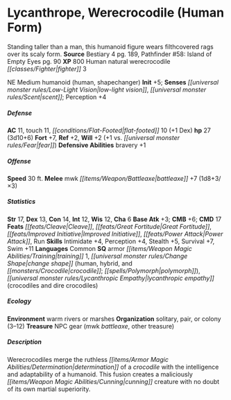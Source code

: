 ﻿---
cssclass: [monsters]
title1: Lycanthrope, Werecrocodile (Human Form)
desc_short: Standing taller than a man, this humanoid figure wears filthcovered rags
  over its scaly form.
title2: Werecrocodile (Human Form)
CR: 3
sources:
- name: Bestiary 4
  page: 189
  link: http://paizo.com/products/btpy91ds?Pathfinder-Roleplaying-Game-Bestiary-4
- name: 'Pathfinder #58: Island of Empty Eyes'
  page: 90
  link: http://paizo.com/pathfinder/adventurePath/skullAndShackles/v5748btpy8mog
XP: 800
race: Human
classes:
- natural werecrocodile fighter 3
alignment: NE
size: Medium
type: humanoid
subtypes:
- human
- shapechanger
initiative:
  bonus: 5
senses:
  low-light vision: true
  scent: true
AC:
  AC: 11
  touch: 11
  flat_footed: 10
  components:
    dex: 1
HP:
  HP: 27
  long: 3d10+6
saves:
  fort: 7
  ref: 2
  will: 2
  will_other: +1 vs. fear
defensive_abilities:
- bravery +1
speeds:
  base: 30
attacks:
  melee:
  - - text: mwk battleaxe +7 (1d8+3/×3)
      entries:
      - - damage: 1d8+3
          crit_multiplier: 3
      attack: mwk battleaxe
      bonus:
      - 7
ability_scores:
  STR: 17
  DEX: 13
  CON: 14
  INT: 12
  WIS: 12
  CHA: 6
BAB: 3
CMB: 6
CMD: 17
feats:
- name: Cleave
- name: Great Fortitude
- name: Improved Initiative
- name: Power Attack
- name: Run
skills:
  Intimidate: 4
  Perception: 4
  Stealth: 5
  Survival: 7
  Swim: 11
languages:
- Common
special_qualities:
- armor training 1
- change shape (human, hybrid, and crocodile; polymorph)
- lycanthropic empathy (crocodiles and dire crocodiles)
ecology:
  environment: warm rivers or marshes
  organization: solitary, pair, or colony (3-12)
  treasure_type: NPC Gear
  treasure:
  - mwk battleaxe
  - other treasure
desc_long: Werecrocodiles merge the ruthless determination of a crocodile with the
  intelligence and adaptability of a humanoid. This fusion creates a maliciously cunning
  creature with no doubt of its own martial superiority.

---

# Lycanthrope, Werecrocodile (Human Form)
Standing taller than a man, this humanoid figure wears filthcovered rags over its scaly form.
**Source** Bestiary 4 pg. 189, Pathfinder #58: Island of Empty Eyes pg. 90
**XP** 800
Human natural werecrocodile _[[classes/Fighter|fighter]]_ 3

NE Medium humanoid (human, shapechanger)
**Init** +5; **Senses** _[[universal monster rules/Low-Light Vision|low-light vision]]_, _[[universal monster rules/Scent|scent]]_; Perception +4

##### Defense

**AC** 11, touch 11, _[[conditions/Flat-Footed|flat-footed]]_ 10 (+1 Dex)
**hp** 27 (3d10+6)
**Fort** +7, **Ref** +2, **Will** +2 (+1 vs. _[[universal monster rules/Fear|fear]]_)
**Defensive Abilities** bravery +1

##### Offense
**Speed** 30 ft.
**Melee** mwk _[[items/Weapon/Battleaxe|battleaxe]]_ +7 (1d8+3/×3)

##### Statistics
**Str** 17, **Dex** 13, **Con** 14, **Int** 12, **Wis** 12, **Cha** 6
**Base Atk** +3; **CMB** +6; **CMD** 17
**Feats** _[[feats/Cleave|Cleave]]_, _[[feats/Great Fortitude|Great Fortitude]]_, _[[feats/Improved Initiative|Improved Initiative]]_, _[[feats/Power Attack|Power Attack]]_, Run
**Skills** Intimidate +4, Perception +4, Stealth +5, Survival +7, Swim +11
**Languages** Common
**SQ** armor _[[items/Weapon Magic Abilities/Training|training]]_ 1, _[[universal monster rules/Change Shape|change shape]]_ (human, hybrid, and _[[monsters/Crocodile|crocodile]]_; _[[spells/Polymorph|polymorph]]_), _[[universal monster rules/Lycanthropic Empathy|lycanthropic empathy]]_ (crocodiles and dire crocodiles)

##### Ecology

**Environment** warm rivers or marshes
**Organization** solitary, pair, or colony (3–12)
**Treasure** NPC gear (mwk _battleaxe_, other treasure)

##### Description

Werecrocodiles merge the ruthless _[[items/Armor Magic Abilities/Determination|determination]]_ of a _crocodile_ with the intelligence and adaptability of a humanoid. This fusion creates a maliciously _[[items/Weapon Magic Abilities/Cunning|cunning]]_ creature with no doubt of its own martial superiority.